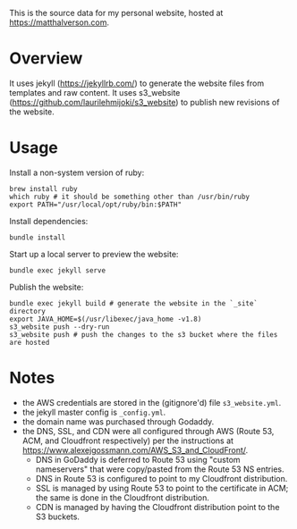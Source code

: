 This is the source data for my personal website, hosted at
https://matthalverson.com.

# Overview

It uses jekyll (https://jekyllrb.com/) to generate the website files from
templates and raw content. It uses s3_website
(https://github.com/laurilehmijoki/s3_website) to publish new revisions of the
website.

# Usage

Install a non-system version of ruby:

    brew install ruby
    which ruby # it should be something other than /usr/bin/ruby
    export PATH="/usr/local/opt/ruby/bin:$PATH"

Install dependencies:

    bundle install

Start up a local server to preview the website:

    bundle exec jekyll serve

Publish the website:

    bundle exec jekyll build # generate the website in the `_site` directory
    export JAVA_HOME=$(/usr/libexec/java_home -v1.8)
    s3_website push --dry-run
    s3_website push # push the changes to the s3 bucket where the files are hosted

# Notes

* the AWS credentials are stored in the (gitignore'd) file `s3_website.yml`.
* the jekyll master config is `_config.yml`.
* the domain name was purchased through Godaddy.
* the DNS, SSL, and CDN were all configured through AWS (Route 53, ACM, and Cloudfront respectively) per the instructions at https://www.alexejgossmann.com/AWS_S3_and_CloudFront/.
  - DNS in GoDaddy is deferred to Route 53 using "custom nameservers" that were copy/pasted from the Route 53 NS entries.
  - DNS in Route 53 is configured to point to my Cloudfront distribution.
  - SSL is managed by using Route 53 to point to the certificate in ACM; the same is done in the Cloudfront distribution.
  - CDN is managed by having the Cloudfront distribution point to the S3 buckets.
